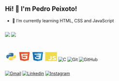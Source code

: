 ## Hi! 👋 I'm Pedro Peixoto!
- 🌱 I’m currently learning HTML, CSS and JavaScript

##

<div>
  <img height="180em" src="https://github-readme-stats.vercel.app/api?username=pedro-peixoto-23&show_icons=true&theme=discord_old_blurple&include_all_commits=true"/>
  <img height="180em" src="https://github-readme-stats.vercel.app/api/top-langs/?username=pedro-peixoto-23&layout=compact&theme=discord_old_blurple"/>
</div>

##

<!-- ### Tecnologias -->
<div style="display: inline_block"><br>
  <img alt="Python" height="30" width="40" src="https://raw.githubusercontent.com/devicons/devicon/master/icons/python/python-original.svg">                                                                                                                             <img alt="HTML" height="30" width="40" src="https://raw.githubusercontent.com/devicons/devicon/master/icons/html5/html5-original.svg">
  <img alt="CSS" height="30" width="40" src="https://raw.githubusercontent.com/devicons/devicon/master/icons/css3/css3-original.svg">
  <img alt="Js" height="30" width="40" src="https://raw.githubusercontent.com/devicons/devicon/master/icons/javascript/javascript-plain.svg">
  <img alt="C" height="30" width="40" src="https://cdn.jsdelivr.net/gh/devicons/devicon/icons/c/c-original.svg">
  <img alt="Git" height="30" width="40" src="https://cdn.jsdelivr.net/gh/devicons/devicon/icons/git/git-original.svg">
  <img alt="GitHub" height="30" width="40" src="https://cdn.jsdelivr.net/gh/devicons/devicon/icons/github/github-original.svg">
  
<!--   <img alt="Ts" height="30" width="40" src="https://raw.githubusercontent.com/devicons/devicon/master/icons/typescript/typescript-plain.svg">
  <img alt="React" height="30" width="40" src="https://raw.githubusercontent.com/devicons/devicon/master/icons/react/react-original.svg"> -->
  
  
<!--   <img alt="Csharp" height="30" width="40" src="https://raw.githubusercontent.com/devicons/devicon/master/icons/csharp/csharp-original.svg"> -->
</div>

##

[![Gmail](https://img.shields.io/badge/Gmail-D14836?style=for-the-badge&logo=gmail&logoColor=white)](pedropeixoto54398@gmail.com)
[![Linkedin](https://img.shields.io/badge/-LinkedIn-%230077B5?style=for-the-badge&logo=linkedin&logoColor=white)](pedropeixoto54398@gmail.com)
[![Instagram](https://img.shields.io/badge/Instagram-E4405F?style=for-the-badge&logo=instagram&logoColor=white)](pedropeixoto54398@gmail.com)



<!--
**pedro-peixoto-23/pedro-peixoto-23** is a ✨ _special_ ✨ repository because its `README.md` (this file) appears on your GitHub profile.

Here are some ideas to get you started:

- 🔭 I’m currently working on ...
- 🌱 I’m currently learning ...
- 👯 I’m looking to collaborate on ...
- 🤔 I’m looking for help with ...
- 💬 Ask me about ...
- 📫 How to reach me: ...
- 😄 Pronouns: ...
- ⚡ Fun fact: ...

<!-- - Sobre mim: Uma pessoa que ama aprender e desbravar novos conhecimentos. -->

<!--
**pedro-peixoto-23/pedro-peixoto-23** is a ✨ _special_ ✨ repository because its `README.md` (this file) appears on your GitHub profile.

Here are some ideas to get you started:

- 🔭 I’m currently working on ...
- 🌱 I’m currently learning ...
- 👯 I’m looking to collaborate on ...
- 🤔 I’m looking for help with ...
- 💬 Ask me about ...
- 📫 How to reach me: ...
- 😄 Pronouns: ...
- ⚡ Fun fact: ...
-->
